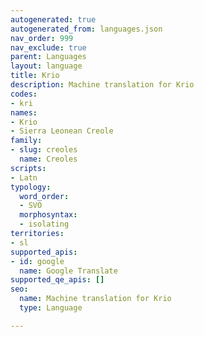 ```yaml
---
autogenerated: true
autogenerated_from: languages.json
nav_order: 999
nav_exclude: true
parent: Languages
layout: language
title: Krio
description: Machine translation for Krio
codes:
- kri
names:
- Krio
- Sierra Leonean Creole
family:
- slug: creoles
  name: Creoles
scripts:
- Latn
typology:
  word_order:
  - SVO
  morphosyntax:
  - isolating
territories:
- sl
supported_apis:
- id: google
  name: Google Translate
supported_qe_apis: []
seo:
  name: Machine translation for Krio
  type: Language

---
```


